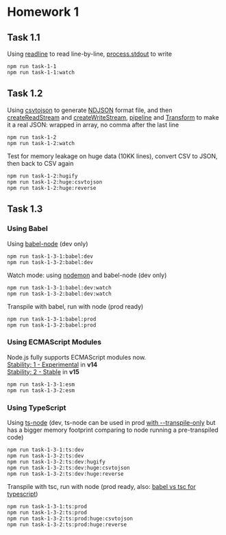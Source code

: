 # Homework 1

## Task 1.1
Using [readline](https://nodejs.org/api/readline.html) to read line-by-line, [process.stdout](https://nodejs.org/api/process.html#process_process_stdout) to write
```
npm run task-1-1
npm run task-1-1:watch
```

## Task 1.2
Using [csvtojson](https://github.com/Keyang/node-csvtojson#csvtojson) to generate [NDJSON](http://ndjson.org/) format file, and then [createReadStream](https://nodejs.org/api/fs.html#fs_fs_createreadstream_path_options) and [createWriteStream](https://nodejs.org/api/fs.html#fs_fs_createwritestream_path_options), [pipeline](https://nodejs.org/api/stream.html#stream_stream_pipeline_source_transforms_destination_callback) and [Transform](https://nodejs.org/api/stream.html#stream_class_stream_transform) to make it a real JSON: wrapped in array, no comma after the last line
```
npm run task-1-2
npm run task-1-2:watch
```
Test for memory leakage on huge data (10KK lines), convert CSV to JSON, then back to CSV again
```
npm run task-1-2:hugify
npm run task-1-2:huge:csvtojson
npm run task-1-2:huge:reverse
```

## Task 1.3

### Using Babel
Using [babel-node](https://babeljs.io/docs/en/babel-node) (dev only)
```
npm run task-1-3-1:babel:dev
npm run task-1-3-2:babel:dev
```
Watch mode: using [nodemon](https://github.com/remy/nodemon#nodemon) and babel-node (dev only)
```
npm run task-1-3-1:babel:dev:watch
npm run task-1-3-2:babel:dev:watch
```
Transpile with babel, run with node (prod ready)
```
npm run task-1-3-1:babel:prod
npm run task-1-3-2:babel:prod
```

### Using ECMAScript Modules
Node.js fully supports ECMAScript modules now.
<br>[Stability: 1 - Experimental](https://nodejs.org/dist/latest-v14.x/docs/api/esm.html#esm_modules_ecmascript_modules) in **v14**
<br>[Stability: 2 - Stable](https://nodejs.org/api/esm.html#esm_modules_ecmascript_modules) in **v15**
```
npm run task-1-3-1:esm
npm run task-1-3-2:esm
```

### Using TypeScript
Using [ts-node](https://github.com/TypeStrong/ts-node#readme) (dev, ts-node can be used in prod [with --transpile-only](https://github.com/TypeStrong/ts-node/issues/104) but has a bigger memory footprint comparing to node running a pre-transpiled code)
```
npm run task-1-3-1:ts:dev
npm run task-1-3-2:ts:dev
npm run task-1-3-2:ts:dev:hugify
npm run task-1-3-2:ts:dev:huge:csvtojson
npm run task-1-3-2:ts:dev:huge:reverse
```
Transpile with tsc, run with node (prod ready, also: [babel vs tsc for typescript](https://www.typescriptlang.org/docs/handbook/babel-with-typescript.html#babel-vs-tsc-for-typescript))
```
npm run task-1-3-1:ts:prod
npm run task-1-3-2:ts:prod
npm run task-1-3-2:ts:prod:huge:csvtojson
npm run task-1-3-2:ts:prod:huge:reverse
```


